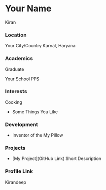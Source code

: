 # Your Name
Kiran

### Location

Your City/Country
Karnal, Haryana

### Academics
Graduate 

Your School
PPS

### Interests
Cooking

- Some Things You Like

### Development

- Inventor of the My Pillow

### Projects

- [My Project](GitHub Link) Short Description

### Profile Link

Kirandeep
